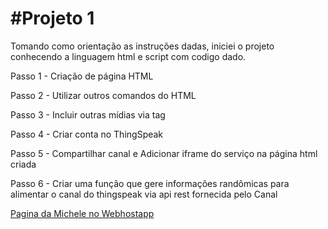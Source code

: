 <!DOCTYPE html>
<html>
 <body>
	<h1>#Projeto 1</h1>
	<p>Tomando como orientação as instruções dadas, iniciei o projeto conhecendo a linguagem html e script com codigo dado.</p>
	<p>Passo 1 - Criação de página HTML</p>
	<p>Passo 2 - Utilizar outros comandos do HTML</p>
	<p>Passo 3 - Incluir outras mídias via tag</p>
	<p>Passo 4 - Criar conta no ThingSpeak</p>
	<p>Passo 5 - Compartilhar canal e Adicionar iframe do serviço na página html criada</p>
	<p>Passo 6 - Criar uma função que gere informações randômicas para alimentar o canal do thingspeak via api rest fornecida pelo Canal</p>

</body>

<a href="https://mboente.000webhostapp.com">Pagina da Michele no Webhostapp</a>
</html>
